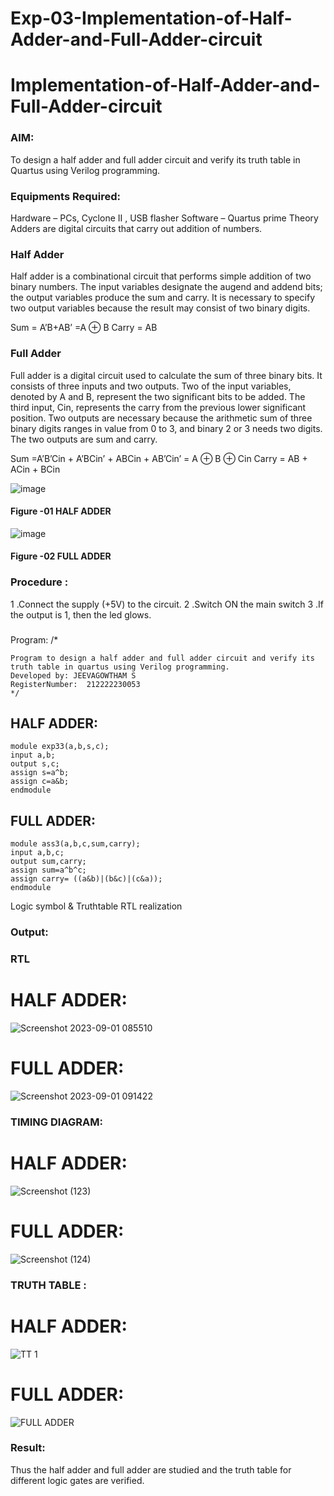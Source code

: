 # Exp-03-Implementation-of-Half-Adder-and-Full-Adder-circuit

# Implementation-of-Half-Adder-and-Full-Adder-circuit
### AIM:
To design a half adder and full adder circuit and verify its truth table in Quartus using Verilog programming.

### Equipments Required:
Hardware – PCs, Cyclone II , USB flasher
Software – Quartus prime
Theory
Adders are digital circuits that carry out addition of numbers.

### Half Adder
Half adder is a combinational circuit that performs simple addition of two binary numbers. The input variables designate the augend and addend bits; the output variables produce the sum and carry. It is necessary to specify two output variables because the result may consist of two binary digits.

Sum = A’B+AB’ =A ⊕ B Carry = AB

### Full Adder
Full adder is a digital circuit used to calculate the sum of three binary bits. It consists of three inputs and two outputs. Two of the input variables, denoted by A and B, represent the two significant bits to be added. The third input, Cin, represents the carry from the previous lower significant position. Two outputs are necessary because the arithmetic sum of three binary digits ranges in value from 0 to 3, and binary 2 or 3 needs two digits. The two outputs are sum and carry.

Sum =A’B’Cin + A’BCin’ + ABCin + AB’Cin’ = A ⊕ B ⊕ Cin Carry = AB + ACin + BCin

 ![image](https://user-images.githubusercontent.com/36288975/163552156-a13e5a56-c638-4110-97d9-8896907c8d25.png)

#### Figure -01 HALF ADDER 


![image](https://user-images.githubusercontent.com/36288975/163552057-b3547877-6d07-45b4-b7e0-bcfebfad9e1d.png)

#### Figure -02 FULL ADDER 

### Procedure :

1 .Connect the supply (+5V) to the circuit.
2 .Switch ON the main switch
3 .If the output is 1, then the led glows.
### 
Program:
/*
```
Program to design a half adder and full adder circuit and verify its truth table in quartus using Verilog programming.
Developed by: JEEVAGOWTHAM S
RegisterNumber:  212222230053
*/
```
## HALF ADDER:
```
module exp33(a,b,s,c);
input a,b;
output s,c;
assign s=a^b;
assign c=a&b;
endmodule
```

## FULL ADDER:
```
module ass3(a,b,c,sum,carry);
input a,b,c;
output sum,carry;
assign sum=a^b^c;
assign carry= ((a&b)|(b&c)|(c&a));
endmodule
```


Logic symbol & Truthtable
RTL realization

### Output:
### RTL
# HALF ADDER:
![Screenshot 2023-09-01 085510](https://github.com/JeevaGowtham-S/Exp-02-Implementation-of-Half-Adder-and-Full-Adder-circuit/assets/118042624/084d609b-1bb0-4f47-82fe-3fb1dda94395)
# FULL ADDER:
![Screenshot 2023-09-01 091422](https://github.com/JeevaGowtham-S/Exp-02-Implementation-of-Half-Adder-and-Full-Adder-circuit/assets/118042624/6ca1e10c-a439-49f7-b7cb-cb7ed7b5e66e)



### TIMING DIAGRAM:
# HALF ADDER:
![Screenshot (123)](https://github.com/JeevaGowtham-S/Exp-02-Implementation-of-Half-Adder-and-Full-Adder-circuit/assets/118042624/95eccf36-94f9-4925-ad15-82c9579880aa)


# FULL ADDER:
![Screenshot (124)](https://github.com/JeevaGowtham-S/Exp-02-Implementation-of-Half-Adder-and-Full-Adder-circuit/assets/118042624/863312c7-17df-4b4c-9958-768cbbcf34e6)




### TRUTH TABLE :
# HALF ADDER:
![TT 1](https://github.com/JeevaGowtham-S/Exp-02-Implementation-of-Half-Adder-and-Full-Adder-circuit/assets/118042624/9cd28690-b0b2-4e1f-8f6a-dcf9a657d344)

# FULL ADDER:
![FULL ADDER](https://github.com/JeevaGowtham-S/Exp-02-Implementation-of-Half-Adder-and-Full-Adder-circuit/assets/118042624/bb1b445a-65fa-4c1f-80fe-aca2993690f6)


### Result:
Thus the half adder and full adder are studied and the truth table for different logic gates are verified.
